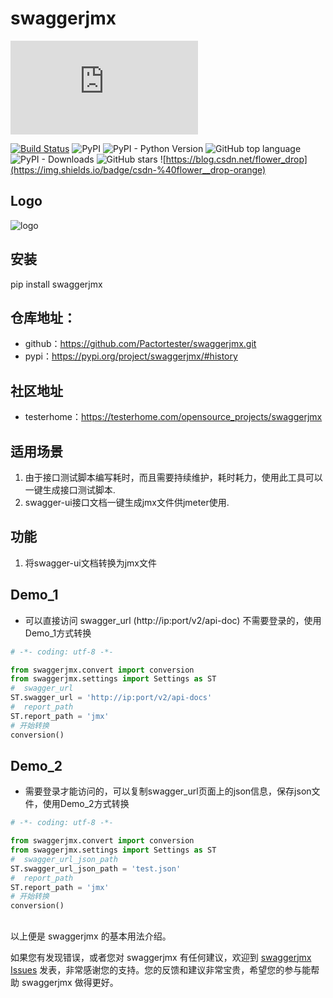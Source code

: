 # swaggerjmx
![README_EN.md](https://github.com/Pactortester/swaggerjmx/blob/master/README_en.md)

[![Build Status](https://travis-ci.com/Pactortester/swaggerjmx.svg?branch=master)](https://travis-ci.com/Pactortester/swaggerjmx) ![PyPI](https://img.shields.io/pypi/v/swaggerjmx) ![PyPI - Python Version](https://img.shields.io/pypi/pyversions/swaggerjmx) ![GitHub top language](https://img.shields.io/github/languages/top/Pactortester/swaggerjmx) ![PyPI - Downloads](https://img.shields.io/pypi/dm/swaggerjmx?style=plastic) ![GitHub stars](https://img.shields.io/github/stars/Pactortester/swaggerjmx?style=social) ![https://blog.csdn.net/flower_drop](https://img.shields.io/badge/csdn-%40flower__drop-orange)


## Logo

![logo](https://github.com/Pactortester/swaggerjmx/blob/master/images/swaggerjmx.png)


## 安装


pip install swaggerjmx


##  仓库地址：


- github：https://github.com/Pactortester/swaggerjmx.git
- pypi：https://pypi.org/project/swaggerjmx/#history


## 社区地址


- testerhome：https://testerhome.com/opensource_projects/swaggerjmx


## 适用场景


1. 由于接口测试脚本编写耗时，而且需要持续维护，耗时耗力，使用此工具可以一键生成接口测试脚本.
2. swagger-ui接口文档一键生成jmx文件供jmeter使用.


## 功能


1. 将swagger-ui文档转换为jmx文件


## Demo_1
- 可以直接访问 swagger_url (http://ip:port/v2/api-doc) 不需要登录的，使用Demo_1方式转换

```python
# -*- coding: utf-8 -*-

from swaggerjmx.convert import conversion
from swaggerjmx.settings import Settings as ST
#  swagger_url
ST.swagger_url = 'http://ip:port/v2/api-docs'
#  report_path
ST.report_path = 'jmx'
# 开始转换
conversion()

```


## Demo_2
- 需要登录才能访问的，可以复制swagger_url页面上的json信息，保存json文件，使用Demo_2方式转换

```python
# -*- coding: utf-8 -*-

from swaggerjmx.convert import conversion
from swaggerjmx.settings import Settings as ST
#  swagger_url_json_path 
ST.swagger_url_json_path = 'test.json'
#  report_path
ST.report_path = 'jmx'
# 开始转换
conversion()

```
## 

以上便是 swaggerjmx 的基本用法介绍。

如果您有发现错误，或者您对 swaggerjmx 有任何建议，欢迎到 [swaggerjmx Issues](https://github.com/Pactortester/swaggerjmx/issues) 发表，非常感谢您的支持。您的反馈和建议非常宝贵，希望您的参与能帮助 swaggerjmx 做得更好。
